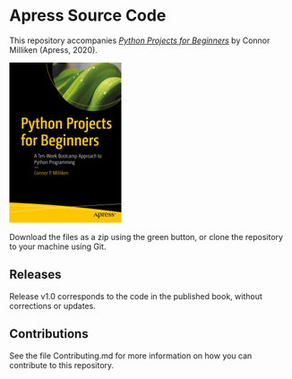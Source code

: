 # Apress Source Code

This repository accompanies [*Python Projects for Beginners*](https://www.apress.com/9781484253540) by Connor Milliken (Apress, 2020).

[comment]: #cover
![Cover image](9781484253540.jpg)

Download the files as a zip using the green button, or clone the repository to your machine using Git.

## Releases

Release v1.0 corresponds to the code in the published book, without corrections or updates.

## Contributions

See the file Contributing.md for more information on how you can contribute to this repository.